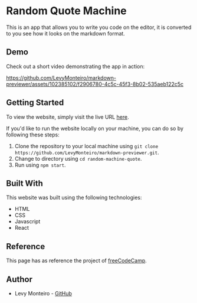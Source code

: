 # Random Quote Machine
This is an app that allows you to write you code on the editor, it is converted to you see how it looks on the markdown format.

## Demo
Check out a short video demonstrating the app in action:


https://github.com/LevyMonteiro/markdown-previewer/assets/102385102/f2906780-4c5c-45f3-8b02-535aeb122c5c


## Getting Started
To view the website, simply visit the live URL <a href="https://markdown-previewer-levymonteiro.vercel.app/" target="_blank">here</a>.

If you'd like to run the website locally on your machine, you can do so by following these steps:
<ol>
<li>Clone the repository to your local machine using <code>git clone https://github.com/LevyMonteiro/markdown-previewer.git</code>.</li>
<li>Change to directory using <code>cd random-machine-quote</code>.</li>
<li>Run using <code>npm start</code>.</li>
</ol>

## Built With
This website was built using the following technologies:
<ul>
<li>HTML</li>
<li>CSS</li>
<li>Javascript</li>
<li>React</li>
</ul>

## Reference
This page has as reference the project of <a href="https://www.freecodecamp.org/learn" target="_blank">freeCodeCamp</a>.

## Author
<ul>
<li>Levy Monteiro - <a href="https://github.com/LevyMonteiro" target="_blank">GitHub</a></li>
</ul>
